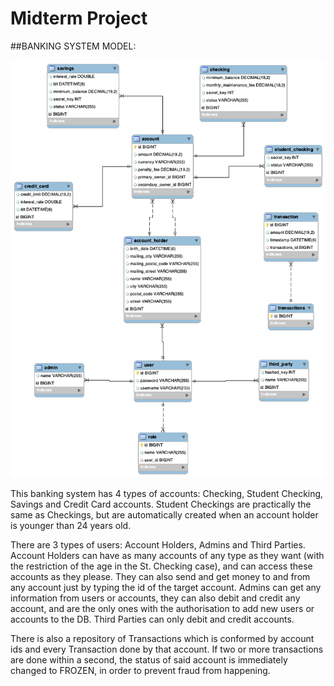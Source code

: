 # Midterm Project

##BANKING SYSTEM MODEL: 

![ModelBS](src/main/resources/static/model/ModelBS.png)

This banking system has 4 types of accounts: Checking, Student Checking, Savings and Credit Card accounts. Student Checkings are practically the same as Checkings, but are automatically created when an account holder is younger than 24 years old. 

There are 3 types of users: Account Holders, Admins and Third Parties. Account Holders can have as many accounts of any type as they want (with the restriction of the age in the St. Checking case), and can access these accounts as they please. They can also send and get money to and from any account just by typing the id of the target account. Admins can get any information from users or accounts, they can also debit and credit any account, and are the only ones with the authorisation
to add new users or accounts to the DB. Third Parties can only debit and credit accounts.

There is also a repository of Transactions which is conformed by account ids and every Transaction done by that account. If two or more transactions are done within a second, the status of said account is immediately changed to FROZEN, in order to prevent fraud from happening. 
